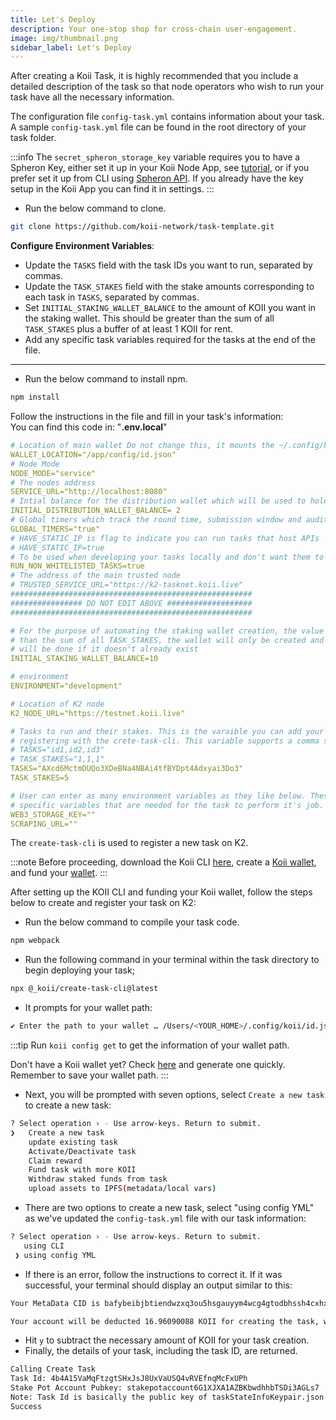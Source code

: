 ```yaml
---
title: Let's Deploy
description: Your one-stop shop for cross-chain user-engagement.
image: img/thumbnail.png
sidebar_label: Let's Deploy
---
```


After creating a Koii Task, it is highly recommended that you include a detailed description of the task so that node operators who wish to run your task have all the necessary information.

The configuration file `config-task.yml` contains information about your task. A sample `config-task.yml` file can be found in the root directory of your task folder.

:::info
The `secret_spheron_storage_key` variable requires you to have a Spheron Key, either set it up in your Koii Node App, see [tutorial](https://docs.koii.network/faq/pagetwo/#tutorial-step-by-step-guide-to-getting-a-spheron-storage-key), or if you prefer set it up from CLI using [Spheron API](https://docs.spheron.network/rest-api/#creating-an-access-token). If you already have the key setup in the Koii App you can find it in settings. 
:::

- Run the below command to clone.

```bash
git clone https://github.com/koii-network/task-template.git
```

**Configure Environment Variables**:
   - Update the `TASKS` field with the task IDs you want to run, separated by commas.
   - Update the `TASK_STAKES` field with the stake amounts corresponding to each task in `TASKS`, separated by commas.
   - Set `INITIAL_STAKING_WALLET_BALANCE` to the amount of KOII you want in the staking wallet. This should be greater than the sum of all `TASK_STAKES` plus a buffer of at least 1 KOII for rent.
   - Add any specific task variables required for the tasks at the end of the file.

   ---

- Run the below command to install npm.

```bash
npm install
```

Follow the instructions in the file and fill in your task's information:  
You can find this code in: "**.env.local**"

```yml
# Location of main wallet Do not change this, it mounts the ~/.config/koii:/app/config if you want to change, update it in the docker-compose.yml
WALLET_LOCATION="/app/config/id.json"
# Node Mode
NODE_MODE="service"
# The nodes address
SERVICE_URL="http://localhost:8080"
# Intial balance for the distribution wallet which will be used to hold the distribution list. 
INITIAL_DISTRIBUTION_WALLET_BALANCE= 2
# Global timers which track the round time, submission window and audit window and call those functions
GLOBAL_TIMERS="true"
# HAVE_STATIC_IP is flag to indicate you can run tasks that host APIs
# HAVE_STATIC_IP=true
# To be used when developing your tasks locally and don't want them to be whitelisted by koii team yet
RUN_NON_WHITELISTED_TASKS=true
# The address of the main trusted node
# TRUSTED_SERVICE_URL="https://k2-tasknet.koii.live"
######################################################
################ DO NOT EDIT ABOVE ###################
######################################################

# For the purpose of automating the staking wallet creation, the value must be greater 
# than the sum of all TASK_STAKES, the wallet will only be created and staking on task 
# will be done if it doesn't already exist
INITIAL_STAKING_WALLET_BALANCE=10

# environment
ENVIRONMENT="development"

# Location of K2 node
K2_NODE_URL="https://testnet.koii.live"

# Tasks to run and their stakes. This is the varaible you can add your Task ID to after
# registering with the crete-task-cli. This variable supports a comma separated list:
# TASKS="id1,id2,id3"
# TASK_STAKES="1,1,1"
TASKS="AXcd6MctmDUQo3XDeBNa4NBAi4tfBYDpt4Adxyai3Do3"
TASK_STAKES=5

# User can enter as many environment variables as they like below. These can be task
# specific variables that are needed for the task to perform it's job. Some examples:
WEB3_STORAGE_KEY=""
SCRAPING_URL=""

```

The `create-task-cli` is used to register a new task on K2.

:::note
Before proceeding, download the Koii CLI [here](/develop/command-line-tool/koii-cli/install-cli), create a [Koii wallet](/develop/command-line-tool/koii-cli/create-wallet), and fund your [wallet](/develop/command-line-tool/koii-cli/send-and-receive-tokens).
:::

After setting up the KOII CLI and funding your Koii wallet, follow the steps below to create and register your task on K2:




- Run the below command to compile your task code.

```bash
npm webpack
```

- Run the following command in your terminal within the task directory to begin deploying your task;

```bash
npx @_koii/create-task-cli@latest
```

- It prompts for your wallet path:

```bash
✔ Enter the path to your wallet … /Users/<YOUR_HOME>/.config/koii/id.json
```

:::tip
Run `koii config get` to get the information of your wallet path.

Don't have a Koii wallet yet? Check [here](/develop/command-line-tool/koii-cli/create-wallet) and generate one quickly. Remember to save your wallet path.
:::

- Next, you will be prompted with seven options, select `Create a new task` to create a new task:

```bash
? Select operation › - Use arrow-keys. Return to submit.
❯   Create a new task
    update existing task
    Activate/Deactivate task
    Claim reward
    Fund task with more KOII
    Withdraw staked funds from task
    upload assets to IPFS(metadata/local vars)
```

- There are two options to create a new task, select "using config YML" as we've updated the `config-task.yml` file with our task information:

```bash
? Select operation › - Use arrow-keys. Return to submit.
   using CLI
 ❯ using config YML
```

- If there is an error, follow the instructions to correct it. If it was successful, your terminal should display an output similar to this:

```bash
Your MetaData CID is bafybeibjbtiendwzxq3ou5hsgauyym4wcg4gtodbhssh4cxhxdipqibrrm/metadata.json

Your account will be deducted 16.96090088 KOII for creating the task, which includes the rent exemption(6.96090088 KOII) and bounty amount fees (10 KOII) ›
```

- Hit `y` to subtract the necessary amount of KOII for your task creation.
- Finally, the details of your task, including the task ID, are returned.

```bash
Calling Create Task
Task Id: 4b4A15VaMqFtzgtSHxJsJ8UxVaUSQ4vRVEfnqMcFxUPh
Stake Pot Account Pubkey: stakepotaccount6G1XJXA1AZBKbwdhhbTSDi3AGLs7
Note: Task Id is basically the public key of taskStateInfoKeypair.json
Success
```
